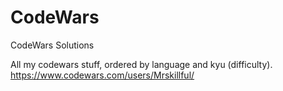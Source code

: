 # CodeWars
CodeWars Solutions

All my codewars stuff, ordered by language and kyu (difficulty).
https://www.codewars.com/users/Mrskillful/
